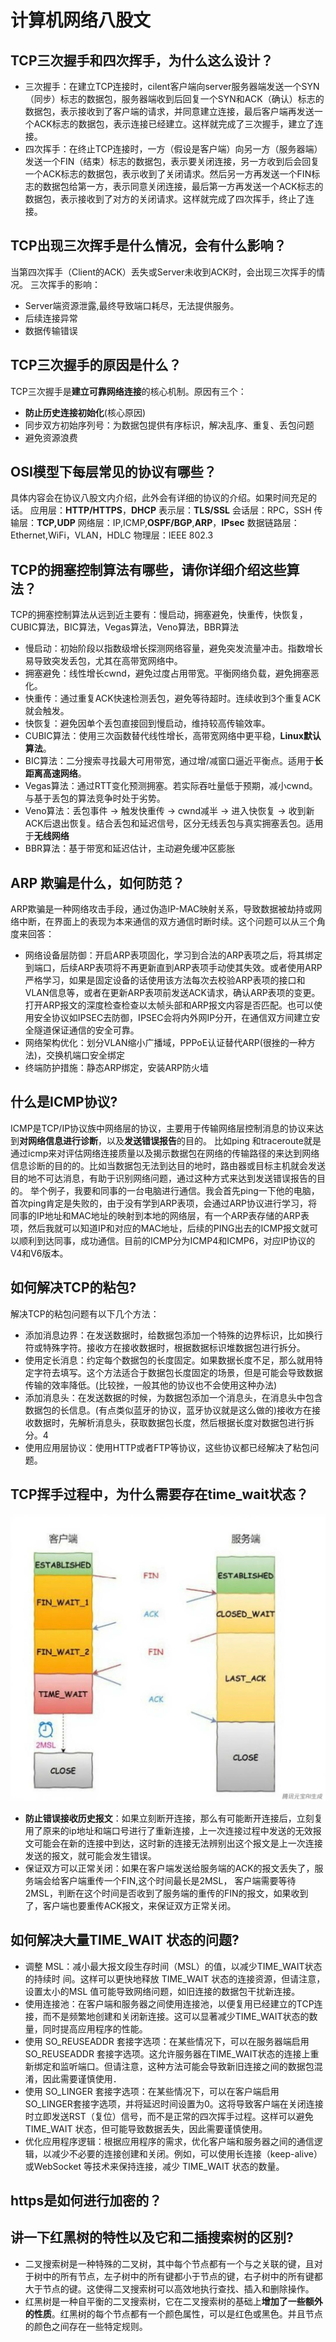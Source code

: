 # 计算机网络八股文

## TCP三次握手和四次挥手，为什么这么设计？

- 三次握手：在建立TCP连接时，cilent客户端向server服务器端发送一个SYN（同步）标志的数据包，服务器端收到后回复一个SYN和ACK（确认）标志的数据包，表示接收到了客户端的请求，并同意建立连接，最后客户端再发送一个ACK标志的数据包，表示连接已经建立。这样就完成了三次握手，建立了连接。
- 四次挥手：在终止TCP连接时，一方（假设是客户端）向另一方（服务器端）发送一个FIN（结束）标志的数据包，表示要关闭连接，另一方收到后会回复一个ACK标志的数据包，表示收到了关闭请求。然后另一方再发送一个FIN标志的数据包给第一方，表示同意关闭连接，最后第一方再发送一个ACK标志的数据包，表示接收到了对方的关闭请求。这样就完成了四次挥手，终止了连接。

## TCP出现三次挥手是什么情况，会有什么影响？

当第四次挥手（Client的ACK）丢失或Server未收到ACK时，会出现三次挥手的情况。
三次挥手的影响：

- Server端资源泄露,最终导致端口耗尽，无法提供服务。
- 后续连接异常
- 数据传输错误

## TCP三次握手的原因是什么？

TCP三次握手是**建立可靠网络连接**的核心机制。原因有三个：

- **防止历史连接初始化**(核心原因)
- 同步双方初始序列号：为数据包提供有序标识，解决乱序、重复、丢包问题
- 避免资源浪费

## OSI模型下每层常见的协议有哪些？

具体内容会在协议八股文内介绍，此外会有详细的协议的介绍。如果时间充足的话。
应用层：**HTTP/HTTPS**，**DHCP**
表示层：**TLS/SSL**
会话层：RPC，SSH
传输层：**TCP,UDP**
网络层：IP,ICMP,**OSPF/BGP**,**ARP**，**IPsec**
数据链路层：Ethernet,WiFi，VLAN，HDLC
物理层：IEEE 802.3

## TCP的拥塞控制算法有哪些，请你详细介绍这些算法？

TCP的拥塞控制算法从远到近主要有：慢启动，拥塞避免，快重传，快恢复，CUBIC​算法，BIC算法，Vegas​算法，Veno​算法，BBR算法

- 慢启动：初始阶段以指数级增长探测网络容量，避免突发流量冲击。指数增长易导致突发丢包，尤其在高带宽网络中。
- 拥塞避免：线性增长cwnd，避免过度占用带宽。平衡网络负载，避免拥塞恶化。
- 快重传：通过重复ACK快速检测丢包，避免等待超时。连续收到3个重复ACK就会触发。
- 快恢复：避免因单个丢包直接回到慢启动，维持较高传输效率。
- CUBIC算法：使用三次函数替代线性增长，高带宽网络中更平稳，**Linux默认算法**。
- BIC算法：二分搜索寻找最大可用带宽，通过增/减窗口逼近平衡点。适用于**长距离高速网络**。
- Vegas​算法：通过RTT变化预测拥塞。若实际吞吐量低于预期，减小cwnd。与基于丢包的算法竞争时处于劣势。
- Veno​算法：丢包事件 → 触发快重传 → cwnd减半 → 进入快恢复 → 收到新ACK后退出恢复。结合丢包和延迟信号，区分无线丢包与真实拥塞丢包。适用于**无线网络**
- BBR算法：基于带宽和延迟估计，主动避免缓冲区膨胀

## ARP 欺骗是什么，如何防范？

ARP欺骗是一种网络攻击手段，通过伪造IP-MAC映射关系，导致数据被劫持或网络中断，在界面上的表现为本来通信的双方通信时断时续。这个问题可以从三个角度来回答：

- 网络设备层防御：开启ARP表项固化，学习到合法的ARP表项之后，将其绑定到端口，后续ARP表项将不再更新直到ARP表项手动使其失效。或者使用ARP严格学习，如果是固定设备的话使用该方法每次去校验ARP表项的接口和VLAN信息等，或者在更新ARP表项前发送ACK请求，确认ARP表项的变更。打开ARP报文的深度检查检查以太帧头部和ARP报文内容是否匹配。也可以使用安全协议如IPSEC去防御，IPSEC会将内外网IP分开，在通信双方间建立安全隧道保证通信的安全可靠。
- 网络架构优化：划分VLAN缩小广播域，PPPoE认证替代ARP(很挫的一种方法)，交换机端口安全绑定
- 终端防护措施：静态ARP绑定，安装ARP防火墙

## 什么是ICMP协议?

ICMP是TCP/IP协议族中网络层的协议，主要用于传输网络层控制消息的协议来达到**对网络信息进行诊断**，以及**发送错误报告**的目的。
⽐如ping 和traceroute就是通过icmp来对评估⽹络连接质量以及揭示数据包在⽹络的传输路径的来达到网络信息诊断的目的的。比如当数据包⽆法到达目的地时，路由器或目标主机就会发送目的地不可达消息，有助于识别网络问题，通过这种方式来达到发送错误报告的目的。
举个例子，我要和同事的一台电脑进行通信。我会首先ping一下他的电脑，首次ping肯定是失败的，由于没有学到ARP表项，会通过ARP协议进行学习，将同事的IP地址和MAC地址的映射到本地的网络层，有一个ARP表存储的ARP表项，然后我就可以知道IP和对应的MAC地址，后续的PING出去的ICMP报文就可以顺利到达同事，成功通信。目前的ICMP分为ICMP4和ICMP6，对应IP协议的V4和V6版本。

## 如何解决TCP的粘包?

解决TCP的粘包问题有以下几个方法：

- 添加消息边界：在发送数据时，给数据包添加⼀个特殊的边界标识，比如换行符或特殊字符。接收方在接收数据时，根据数据标识堆数据包进行拆分。
- 使用定长消息：约定每个数据包的长度固定。如果数据长度不足，那么就用特定字符去填写。这个方法适合于数据包长度固定的场景，但是可能会导致数据传输的效率降低。(比较挫，一般其他的协议也不会使用这种办法)
- 添加消息头：在发送数据的时候，为数据包添加⼀个消息头，在消息头中包含数据包的长信息。(有点类似蓝牙的协议，蓝牙协议就是这么做的)接收⽅在接收数据时，先解析消息头，获取数据包长度，然后根据长度对数据包进行拆分。4
- 使⽤应⽤层协议：使⽤HTTP或者FTP等协议，这些协议都已经解决了粘包问题。

## TCP挥⼿过程中，为什么需要存在time_wait状态？

![TCP全程状态图](image-1.png)

- **防⽌错误接收历史报⽂**：如果立刻断开连接，那么有可能断开连接后，立刻复用了原来的ip地址和端口号进⾏了重新连接，上⼀次连接过程中发送的无效报⽂可能会在新的连接中到达，这时新的连接无法辨别出这个报⽂是上⼀次连接发送的报文，就可能会发⽣错误。
- 保证双⽅可以正常关闭：如果在客户端发送给服务端的ACK的报⽂丢失了，服务端会给客户端重传⼀个FIN,这个时间最长是2MSL， 客户端需要等待2MSL，判断在这个时间是否收到了服务端的重传的FIN的报⽂，如果收到了，客户端也要重传ACK报⽂，来保证双⽅正常关闭。

## 如何解决大量TIME_WAIT 状态的问题?

- 调整 MSL：减⼩最⼤报⽂段⽣存时间（MSL）的值，以减少TIME_WAIT状态的持续时 间。这样可以更快地释放 TIME_WAIT 状态的连接资源，但请注意，设置太⼩的MSL 值可能导致⽹络问题，如旧连接的数据包⼲扰新连接。
- 使⽤连接池：在客户端和服务器之间使⽤连接池，以便复⽤已经建⽴的TCP连接，⽽不是频繁地创建和关闭新连接。这可以显著减少TIME_WAIT状态的数量，同时提⾼应⽤程序的性能。
- 使⽤ SO_REUSEADDR 套接字选项：在某些情况下，可以在服务器端启⽤SO_REUSEADDR 套接字选项。这允许服务器在TIME_WAIT状态的连接上重新绑定和监听端口。但请注意，这种方法可能会导致新旧连接之间的数据包混淆，因此需要谨慎使用．
- 使⽤ SO_LINGER 套接字选项：在某些情况下，可以在客户端启⽤SO_LINGER套接字选项，并将延迟时间设置为0。这将导致客户端在关闭连接时⽴即发送RST（复位）信号，⽽不是正常的四次挥⼿过程。这样可以避免 TIME_WAIT 状态，但可能导致数据丢失，因此需要谨慎使⽤。
- 优化应用程序逻辑：根据应用程序的需求，优化客户端和服务器之间的通信逻辑，以减少不必要的连接创建和关闭。例如，可以使用长连接（keep-alive）或WebSocket 等技术来保持连接，减少 TIME_WAIT 状态的数量。

## https是如何进行加密的？

## 讲⼀下红⿊树的特性以及它和⼆插搜索树的区别?

- ⼆叉搜索树是⼀种特殊的⼆叉树，其中每个节点都有⼀个与之关联的键，且对于树中的所有节点，左⼦树中的所有键都小于节点的键，右⼦树中的所有键都⼤于节点的键。这使得⼆叉搜索树可以⾼效地执⾏查找、插⼊和删除操作。
- 红⿊树是⼀种自平衡的⼆叉搜索树，它在⼆叉搜索树的基础上**增加了⼀些额外的性质**。红⿊树的每个节点都有⼀个颜色属性，可以是红⾊或⿊⾊。并且节点的颜⾊之间存在⼀些特定规则。
